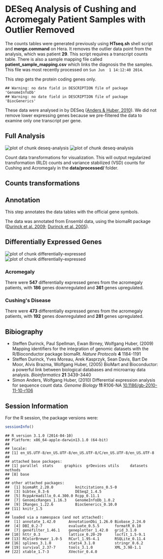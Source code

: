 DESeq Analysis of Cushing and Acromegaly Patient Samples with Outlier Removed
===============================================================================




The counts tables were generated previously using  **HTseq.sh** shell script and **merge.command** on Hera.  It removes the outlier data point from the analysis, which was patient **29**.
This script requires a transcript counts table.  There is also a sample mapping file called **patient_sample_mapping.csv** which links the diagnosis the the samples.  This file was most recently processed on ``Sun Jun  1 14:12:40 2014``.




This step gets the protein coding genes only.


```
## Warning: no date field in DESCRIPTION file of package 'GenomeInfoDb'
## Warning: no date field in DESCRIPTION file of package 'BiocGenerics'
```





These data were analysed in  by DESeq (<a href="http://dx.doi.org/10.1186/gb-2010-11-10-r106">Anders & Huber, 2010</a>). We did not remove lower expressing genes because we pre-filtered the data to examine only one transcript per gene.  

Full Analysis
--------------

![plot of chunk deseq-analysis](figure/deseq-analysis1.png) ![plot of chunk deseq-analysis](figure/deseq-analysis2.png) 


Count data transformations for visualization. This will output regularized transformation (RLD) counts and variance stabilized (VSD) counts for Cushing and Acromegaly in the **data/processed/** folder.

Counts transformations
-------------------



Annotation
-------------

This step annotates the data tables with the official gene symbols.




The data was annotated from Ensembl data, using the biomaRt package (<a href="">Durinck et al. 2009</a>; <a href="">Durinck et al. 2005</a>).

Differentially Expressed Genes
--------------------------------
![plot of chunk differentially-expressed](figure/differentially-expressed1.png) ![plot of chunk differentially-expressed](figure/differentially-expressed2.png) 


### Acromegaly

There were **547** differentially expressed genes from the acromegaly patients, with **186** genes downregulated and **361** genes upregulated.

### Cushing's Disease

There were **473** differentially expressed genes from the acromegaly patients, with **192** genes downregulated and **281** genes upregulated.


Bibiography
------------

- Steffen Durinck, Paul Spellman, Ewan Birney, Wolfgang Huber,   (2009) Mapping identifiers for the integration of genomic datasets with the R/Bioconductor package biomaRt.  <em>Nature Protocols</em>  <strong>4</strong>  1184-1191
- Steffen Durinck, Yves Moreau, Arek Kasprzyk, Sean Davis, Bart  De Moor, Alvis Brazma, Wolfgang Huber,   (2005) BioMart and Bioconductor: a powerful link between biological databases and microarray data analysis.  <em>Bioinformatics</em>  <strong>21</strong>  3439-3440
- Simon Anders, Wolfgang Huber,   (2010) Differential expression analysis for sequence count data.  <em>Genome Biology</em>  <strong>11</strong>  R106-NA  <a href="http://dx.doi.org/10.1186/gb-2010-11-10-r106">10.1186/gb-2010-11-10-r106</a>


Session Information
-------------------

For the R session, the package versions were:

```r
sessionInfo()
```

```
## R version 3.1.0 (2014-04-10)
## Platform: x86_64-apple-darwin13.1.0 (64-bit)
## 
## locale:
## [1] en_US.UTF-8/en_US.UTF-8/en_US.UTF-8/C/en_US.UTF-8/en_US.UTF-8
## 
## attached base packages:
## [1] parallel  stats     graphics  grDevices utils     datasets  methods  
## [8] base     
## 
## other attached packages:
##  [1] biomaRt_2.20.0          knitcitations_0.5-0    
##  [3] bibtex_0.3-6            DESeq2_1.4.5           
##  [5] RcppArmadillo_0.4.300.0 Rcpp_0.11.1            
##  [7] GenomicRanges_1.16.3    GenomeInfoDb_1.0.2     
##  [9] IRanges_1.22.6          BiocGenerics_0.10.0    
## [11] knitr_1.5              
## 
## loaded via a namespace (and not attached):
##  [1] annotate_1.42.0      AnnotationDbi_1.26.0 Biobase_2.24.0      
##  [4] DBI_0.2-7            evaluate_0.5.5       formatR_0.10        
##  [7] genefilter_1.46.1    geneplotter_1.42.0   grid_3.1.0          
## [10] httr_0.3             lattice_0.20-29      locfit_1.5-9.1      
## [13] RColorBrewer_1.0-5   RCurl_1.95-4.1       RSQLite_0.11.4      
## [16] splines_3.1.0        stats4_3.1.0         stringr_0.6.2       
## [19] survival_2.37-7      tools_3.1.0          XML_3.98-1.1        
## [22] xtable_1.7-3         XVector_0.4.0
```

